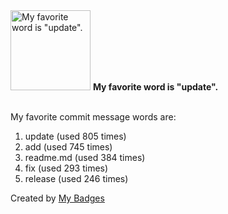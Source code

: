 <img src="https://my-badges.github.io/my-badges/favorite-word.png" alt="My favorite word is &quot;update&quot;." title="My favorite word is &quot;update&quot;." width="128">
<strong>My favorite word is &quot;update&quot;.</strong>
<br><br>

My favorite commit message words are:

1. update (used 805 times)
2. add (used 745 times)
3. readme.md (used 384 times)
4. fix (used 293 times)
5. release (used 246 times)


Created by <a href="https://github.com/my-badges/my-badges">My Badges</a>